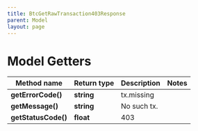 ```yaml
---
title: BtcGetRawTransaction403Response
parent: Model
layout: page
---
```


# Model Getters

Method name | Return type | Description | Notes
------------ | ------------- | ------------- | -------------
**getErrorCode()** | **string** | tx.missing |
**getMessage()** | **string** | No such tx. |
**getStatusCode()** | **float** | 403 |

